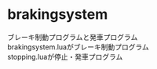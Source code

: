 # brakingsystem
ブレーキ制動プログラムと発車プログラム<br>
brakingsystem.luaがブレーキ制動プログラム<br>
stopping.luaが停止・発車プログラム<br>
